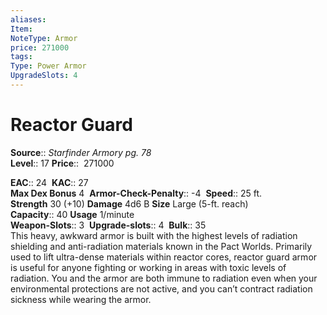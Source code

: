 ```yaml
---
aliases: 
Item:
NoteType: Armor
price: 271000
tags: 
Type: Power Armor
UpgradeSlots: 4
---
```


# Reactor Guard

**Source**:: _Starfinder Armory pg. 78_  
**Level**:: 17
**Price**::  271000  

**EAC**:: 24 
**KAC**:: 27  
**Max Dex Bonus** 4 
**Armor-Check-Penalty**:: -4 
**Speed**:: 25 ft.  
**Strength** 30 (+10) **Damage** 4d6 B **Size** Large (5-ft. reach)  
**Capacity**:: 40 **Usage** 1/minute  
**Weapon-Slots**:: 3 
**Upgrade-slots**:: 4 
**Bulk**:: 35  
This heavy, awkward armor is built with the highest levels of radiation shielding and anti-radiation materials known in the Pact Worlds. Primarily used to lift ultra-dense materials within reactor cores, reactor guard armor is useful for anyone fighting or working in areas with toxic levels of radiation. You and the armor are both immune to radiation even when your environmental protections are not active, and you can’t contract radiation sickness while wearing the armor.
